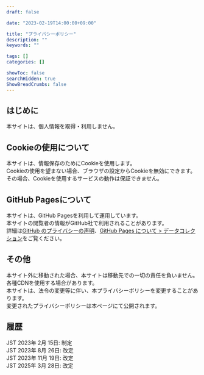 ```yaml
---
draft: false

date: "2023-02-19T14:00:00+09:00"

title: "プライバシーポリシー"
description: ""
keywords: ""

tags: []
categories: []

showToc: false
searchHidden: true
ShowBreadCrumbs: false
---
```


## はじめに

本サイトは、個人情報を取得・利用しません。

## Cookieの使用について

本サイトは、情報保存のためにCookieを使用します。  
Cookieの使用を望まない場合、ブラウザの設定からCookieを無効にできます。  
その場合、Cookieを使用するサービスの動作は保証できません。  

## GitHub Pagesについて

本サイトは、GitHub Pagesを利用して運用しています。  
本サイトの閲覧者の情報がGitHub社で利用されることがあります。  
詳細は[GitHub のプライバシーの声明](https://docs.github.com/ja/site-policy/privacy-policies/github-privacy-statement)、[GitHub Pages について > データコレクション](https://docs.github.com/ja/pages/getting-started-with-github-pages/about-github-pages#data-collection)をご覧ください。  

## その他

本サイト外に移動された場合、本サイトは移動先での一切の責任を負いません。  
各種CDNを使用する場合があります。  
本サイトは、法令の変更等に伴い、本プライバシーポリシーを変更することがあります。  
変更されたプライバシーポリシーは本ページにて公開されます。  

## 履歴

JST 2023年 2月 15日: 制定  
JST 2023年 8月 26日: 改定  
JST 2023年 11月 19日: 改定  
JST 2025年 3月 28日: 改定  

